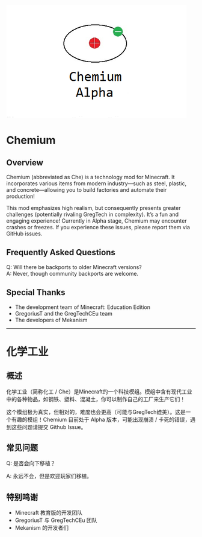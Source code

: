 ![Chemium Logo](logo.png)

# Chemium #
## Overview ##
Chemium (abbreviated as Che) is a technology mod for Minecraft. It incorporates various items from modern industry—such as steel, plastic, and concrete—allowing you to build factories and automate their production!

This mod emphasizes high realism, but consequently presents greater challenges (potentially rivaling GregTech in complexity). It’s a fun and engaging experience! Currently in Alpha stage, Chemium may encounter crashes or freezes. If you experience these issues, please report them via GitHub issues.

## Frequently Asked Questions ##
Q: Will there be backports to older Minecraft versions?  
A: Never, though community backports are welcome.

## Special Thanks ##
- The development team of Minecraft: Education Edition
- GregoriusT and the GregTechCEu team
- The developers of Mekanism

---

# 化学工业 #
## 概述 ##

化学工业（简称化工 / Che）是Minecraft的一个科技模组。模组中含有现代工业中的各种物品，如钢铁、塑料、混凝土，你可以制作自己的工厂来生产它们！

这个模组极为真实，但相对的，难度也会更高（可能与GregTech媲美）。这是一个有趣的模组！Chemium 目前处于 Alpha 版本，可能出现崩溃 / 卡死的错误，遇到这些问题请提交 Github Issue。

## 常见问题 ##
Q: 是否会向下移植？

A: 永远不会，但是欢迎玩家们移植。

## 特别鸣谢 ##
- Minecraft 教育版的开发团队
- GregoriusT 与 GregTechCEu 团队
- Mekanism 的开发者们